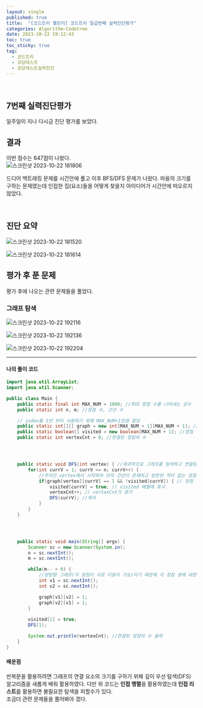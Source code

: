 ```yaml
---
layout: single
published: true
title:  "[코드트리 챌린지] 코드트리 일곱번째 실력진단평가"
categories: Algorithm-Codetree
date: 2023-10-22 19:12:43
toc: true
toc_sticky: true
tag:   
  - 코드트리
  - 코딩테스트
  - 코딩테스트실력진단
---
```

<br>


## 7번째 실력진단평가

일주일이 지나 다시금 진단 평가를 보았다.

## 결과

이번 점수는 647점이 나왔다.  
![스크린샷 2023-10-22 181806](https://github.com/BaxDailyGit/BaxDailyGit/assets/99312529/cef652ed-a120-40c3-8d3d-155cf78622c5)

드디어 백트래킹 문제를 시간안에 풀고 이후 BFS/DFS 문제가 나왔다. 마을의 크기를 구하는 문제였는데 인접한 집(요소)들을 어떻게 찾을지 아이디어가 시간안에 떠오르지 않았다.

<br>

## 진단 요약


![스크린샷 2023-10-22 181520](https://github.com/BaxDailyGit/BaxDailyGit/assets/99312529/b471e437-5097-443f-a6b2-bba19db9e45c)

![스크린샷 2023-10-22 181614](https://github.com/BaxDailyGit/BaxDailyGit/assets/99312529/b3537e67-7034-4031-bf55-66dc2761a4b5)

## 평가 후 푼 문제

평가 후에 나오는 관련 문제들을 풀었다. 

### 그래프 탐색


![스크린샷 2023-10-22 192116](https://github.com/BaxDailyGit/BaxDailyGit/assets/99312529/091eea99-37f7-4686-ae77-0d29afbf9eda)

![스크린샷 2023-10-22 192136](https://github.com/BaxDailyGit/BaxDailyGit/assets/99312529/836db4fd-ad6f-4a0a-a6cf-c9cf7056d909)

![스크린샷 2023-10-22 192204](https://github.com/BaxDailyGit/BaxDailyGit/assets/99312529/e2df546e-4b59-4e6c-901d-853980ea160f)



----------------

#### 나의 풀이 코드



```java
import java.util.ArrayList;
import java.util.Scanner;

public class Main {
    public static final int MAX_NUM = 1000; //최대 정점 수를 나타내는 상수
    public static int n, m; //정점 수, 간선 수

    // index를 1번 부터 사용하기 위해 MAX_NUM+1만큼 할당
    public static int[][] graph = new int[MAX_NUM + 1][MAX_NUM + 1]; //각 정점 간의 연결 관계를 알기 위한 그래프
    public static boolean[] visited = new boolean[MAX_NUM + 1]; //정점 방문 여부를 아는 배열
    public static int vertexCnt = 0; //연결된 정점의 수




    public static void DFS(int vertex) { //재귀적으로 그래프를 탐색하고 연결된 정점의 수를 증가시키는 DFS 메서드
        for(int currV = 1; currV <= n; currV++) {
            //주어진 vertex에서 시작하여 아직 간선이 존재하고 방문한 적이 없는 정점에 대해서만 탐색을 진행(해당 정점에서 이어져있는 모든 정점을 탐색)
            if(graph[vertex][currV] == 1 && !visited[currV]) { // 정점 방문
                visited[currV] = true; // visited 배열에 표시
                vertexCnt++; // vertexCnt가 증가
                DFS(currV); //재귀
            }
        }
    }




    public static void main(String[] args) {
        Scanner sc = new Scanner(System.in);
        n = sc.nextInt();
        m = sc.nextInt();

        while(m-- > 0) {
            //양방향 그래프(각 정점이 서로 이동이 가능)이기 때문에 각 정점 쌍에 대한 간선을 graph 배열에 1로 표시
            int v1 = sc.nextInt();
            int v2 = sc.nextInt();

            graph[v1][v2] = 1;
            graph[v2][v1] = 1;
        }
       
        visited[1] = true;
        DFS(1);

        System.out.println(vertexCnt); //연결된 정점의 수 출력
    }
}
```




#### 배운점

반복문을 활용하려면 
그래프의 연결 요소의 크기를 구하기 위해 깊이 우선 탐색(DFS) 알고리즘을 새롭게 배워 활용하였다. 다만 위 코드는 **인접 행렬**을 활용하였는데 **인접 리스트**를 활용하면 불필요한 탐색을 피할수가 있다.  
조금더 관련 문제들을 풀어봐야 겠다.